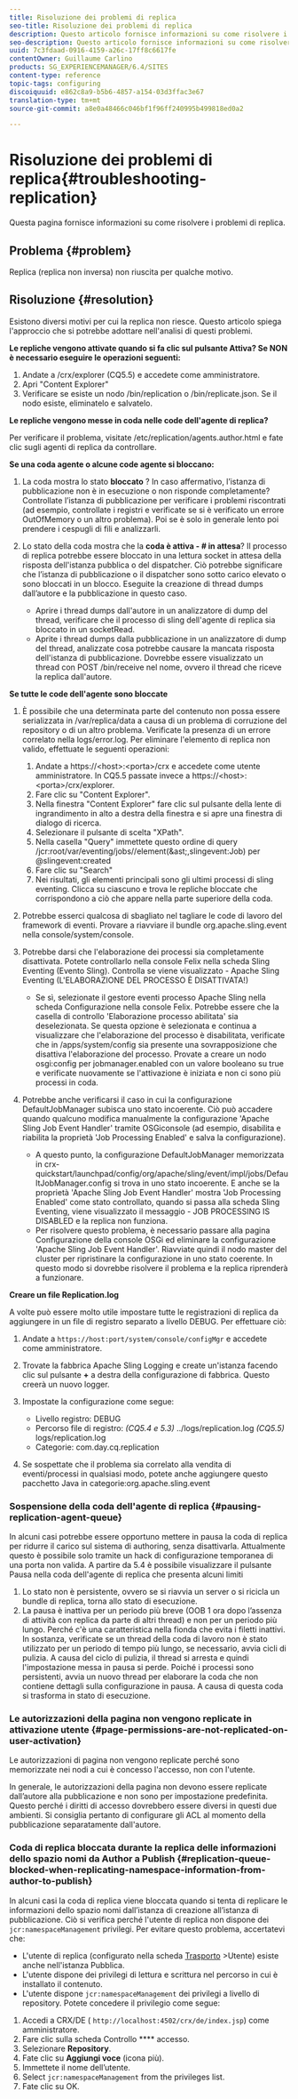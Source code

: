 ```yaml
---
title: Risoluzione dei problemi di replica
seo-title: Risoluzione dei problemi di replica
description: Questo articolo fornisce informazioni su come risolvere i problemi di replica.
seo-description: Questo articolo fornisce informazioni su come risolvere i problemi di replica.
uuid: 7c3fdaad-0916-4159-a26c-17ff8c6617fe
contentOwner: Guillaume Carlino
products: SG_EXPERIENCEMANAGER/6.4/SITES
content-type: reference
topic-tags: configuring
discoiquuid: e862c8a9-b5b6-4857-a154-03d3ffac3e67
translation-type: tm+mt
source-git-commit: a8e0a48466c046bf1f96ff240995b499818ed0a2

---
```



# Risoluzione dei problemi di replica{#troubleshooting-replication}

Questa pagina fornisce informazioni su come risolvere i problemi di replica.

## Problema {#problem}

Replica (replica non inversa) non riuscita per qualche motivo.

## Risoluzione {#resolution}

Esistono diversi motivi per cui la replica non riesce. Questo articolo spiega l&#39;approccio che si potrebbe adottare nell&#39;analisi di questi problemi.

**Le repliche vengono attivate quando si fa clic sul pulsante Attiva? Se NON è necessario eseguire le operazioni seguenti:**

1. Andate a /crx/explorer (CQ5.5) e accedete come amministratore.
1. Apri &quot;Content Explorer&quot;
1. Verificare se esiste un nodo /bin/replication o /bin/replicate.json. Se il nodo esiste, eliminatelo e salvatelo.

**Le repliche vengono messe in coda nelle code dell&#39;agente di replica?**

Per verificare il problema, visitate /etc/replication/agents.author.html e fate clic sugli agenti di replica da controllare.

**Se una coda agente o alcune code agente si bloccano:**

1. La coda mostra lo stato **bloccato** ? In caso affermativo, l’istanza di pubblicazione non è in esecuzione o non risponde completamente? Controllate l’istanza di pubblicazione per verificare i problemi riscontrati (ad esempio, controllate i registri e verificate se si è verificato un errore OutOfMemory o un altro problema). Poi se è solo in generale lento poi prendere i cespugli di fili e analizzarli.
1. Lo stato della coda mostra che la **coda è attiva - # in attesa**? Il processo di replica potrebbe essere bloccato in una lettura socket in attesa della risposta dell&#39;istanza pubblica o del dispatcher. Ciò potrebbe significare che l’istanza di pubblicazione o il dispatcher sono sotto carico elevato o sono bloccati in un blocco. Eseguite la creazione di thread dumps dall’autore e la pubblicazione in questo caso.

   * Aprire i thread dumps dall&#39;autore in un analizzatore di dump del thread, verificare che il processo di sling dell&#39;agente di replica sia bloccato in un socketRead.
   * Aprite i thread dumps dalla pubblicazione in un analizzatore di dump del thread, analizzate cosa potrebbe causare la mancata risposta dell&#39;istanza di pubblicazione. Dovrebbe essere visualizzato un thread con POST /bin/receive nel nome, ovvero il thread che riceve la replica dall&#39;autore.

**Se tutte le code dell&#39;agente sono bloccate**

1. È possibile che una determinata parte del contenuto non possa essere serializzata in /var/replica/data a causa di un problema di corruzione del repository o di un altro problema. Verificate la presenza di un errore correlato nella logs/error.log. Per eliminare l&#39;elemento di replica non valido, effettuate le seguenti operazioni:

   1. Andate a https://&lt;host>:&lt;porta>/crx e accedete come utente amministratore. In CQ5.5 passate invece a https://&lt;host>:&lt;porta>/crx/explorer.
   1. Fare clic su &quot;Content Explorer&quot;.
   1. Nella finestra &quot;Content Explorer&quot; fare clic sul pulsante della lente di ingrandimento in alto a destra della finestra e si apre una finestra di dialogo di ricerca.
   1. Selezionare il pulsante di scelta &quot;XPath&quot;.
   1. Nella casella &quot;Query&quot; immettete questo ordine di query /jcr:root/var/eventing/jobs//element(&amp;ast;,slingevent:Job) per @slingevent:created
   1. Fare clic su &quot;Search&quot;
   1. Nei risultati, gli elementi principali sono gli ultimi processi di sling eventing. Clicca su ciascuno e trova le repliche bloccate che corrispondono a ciò che appare nella parte superiore della coda.

1. Potrebbe esserci qualcosa di sbagliato nel tagliare le code di lavoro del framework di eventi. Provare a riavviare il bundle org.apache.sling.event nella console/system/console.
1. Potrebbe darsi che l&#39;elaborazione dei processi sia completamente disattivata. Potete controllarlo nella console Felix nella scheda Sling Eventing (Evento Sling). Controlla se viene visualizzato - Apache Sling Eventing (L&#39;ELABORAZIONE DEL PROCESSO È DISATTIVATA!)

   * Se sì, selezionate il gestore eventi processo Apache Sling nella scheda Configurazione nella console Felix. Potrebbe essere che la casella di controllo &#39;Elaborazione processo abilitata&#39; sia deselezionata. Se questa opzione è selezionata e continua a visualizzare che l&#39;elaborazione del processo è disabilitata, verificate che in /apps/system/config sia presente una sovrapposizione che disattiva l&#39;elaborazione del processo. Provate a creare un nodo osgi:config per jobmanager.enabled con un valore booleano su true e verificate nuovamente se l&#39;attivazione è iniziata e non ci sono più processi in coda.

1. Potrebbe anche verificarsi il caso in cui la configurazione DefaultJobManager subisca uno stato incoerente. Ciò può accadere quando qualcuno modifica manualmente la configurazione &#39;Apache Sling Job Event Handler&#39; tramite OSGiconsole (ad esempio, disabilita e riabilita la proprietà &#39;Job Processing Enabled&#39; e salva la configurazione).

   * A questo punto, la configurazione DefaultJobManager memorizzata in crx-quickstart/launchpad/config/org/apache/sling/event/impl/jobs/DefaultJobManager.config si trova in uno stato incoerente. E anche se la proprietà &#39;Apache Sling Job Event Handler&#39; mostra &#39;Job Processing Enabled&#39; come stato controllato, quando si passa alla scheda Sling Eventing, viene visualizzato il messaggio - JOB PROCESSING IS DISABLED e la replica non funziona.
   * Per risolvere questo problema, è necessario passare alla pagina Configurazione della console OSGi ed eliminare la configurazione &#39;Apache Sling Job Event Handler&#39;. Riavviate quindi il nodo master del cluster per ripristinare la configurazione in uno stato coerente. In questo modo si dovrebbe risolvere il problema e la replica riprenderà a funzionare.

**Creare un file Replication.log**

A volte può essere molto utile impostare tutte le registrazioni di replica da aggiungere in un file di registro separato a livello DEBUG. Per effettuare ciò:

1. Andate a `https://host:port/system/console/configMgr` e accedete come amministratore.
1. Trovate la fabbrica Apache Sling Logging e create un&#39;istanza facendo clic sul pulsante **+** a destra della configurazione di fabbrica. Questo creerà un nuovo logger.
1. Impostate la configurazione come segue:

   * Livello registro: DEBUG
   * Percorso file di registro: *(CQ5.4 e 5.3)* ../logs/replication.log *(CQ5.5)* logs/replication.log
   * Categorie: com.day.cq.replication

1. Se sospettate che il problema sia correlato alla vendita di eventi/processi in qualsiasi modo, potete anche aggiungere questo pacchetto Java in categorie:org.apache.sling.event

### Sospensione della coda dell&#39;agente di replica {#pausing-replication-agent-queue}

In alcuni casi potrebbe essere opportuno mettere in pausa la coda di replica per ridurre il carico sul sistema di authoring, senza disattivarla. Attualmente questo è possibile solo tramite un hack di configurazione temporanea di una porta non valida. A partire da 5.4 è possibile visualizzare il pulsante Pausa nella coda dell&#39;agente di replica che presenta alcuni limiti

1. Lo stato non è persistente, ovvero se si riavvia un server o si ricicla un bundle di replica, torna allo stato di esecuzione.
1. La pausa è inattiva per un periodo più breve (OOB 1 ora dopo l’assenza di attività con replica da parte di altri thread) e non per un periodo più lungo. Perché c&#39;è una caratteristica nella fionda che evita i filetti inattivi. In sostanza, verificate se un thread della coda di lavoro non è stato utilizzato per un periodo di tempo più lungo, se necessario, avvia cicli di pulizia. A causa del ciclo di pulizia, il thread si arresta e quindi l&#39;impostazione messa in pausa si perde. Poiché i processi sono persistenti, avvia un nuovo thread per elaborare la coda che non contiene dettagli sulla configurazione in pausa. A causa di questa coda si trasforma in stato di esecuzione.

### Le autorizzazioni della pagina non vengono replicate in attivazione utente {#page-permissions-are-not-replicated-on-user-activation}

Le autorizzazioni di pagina non vengono replicate perché sono memorizzate nei nodi a cui è concesso l&#39;accesso, non con l&#39;utente.

In generale, le autorizzazioni della pagina non devono essere replicate dall’autore alla pubblicazione e non sono per impostazione predefinita. Questo perché i diritti di accesso dovrebbero essere diversi in questi due ambienti. Si consiglia pertanto di configurare gli ACL al momento della pubblicazione separatamente dall&#39;autore.

### Coda di replica bloccata durante la replica delle informazioni dello spazio nomi da Author a Publish {#replication-queue-blocked-when-replicating-namespace-information-from-author-to-publish}

In alcuni casi la coda di replica viene bloccata quando si tenta di replicare le informazioni dello spazio nomi dall’istanza di creazione all’istanza di pubblicazione. Ciò si verifica perché l&#39;utente di replica non dispone dei `jcr:namespaceManagement` privilegi. Per evitare questo problema, accertatevi che:

* L&#39;utente di replica (configurato nella scheda [Trasporto](/help/sites-deploying/replication.md#replication-agents-configuration-parameters) >Utente) esiste anche nell&#39;istanza Pubblica.
* L&#39;utente dispone dei privilegi di lettura e scrittura nel percorso in cui è installato il contenuto.
* L&#39;utente dispone `jcr:namespaceManagement` dei privilegi a livello di repository. Potete concedere il privilegio come segue:

1. Accedi a CRX/DE ( `http://localhost:4502/crx/de/index.jsp`) come amministratore.
1. Fare clic sulla scheda Controllo **** accesso.
1. Selezionare **Repository**.
1. Fate clic su **Aggiungi voce** (icona più).
1. Immettete il nome dell’utente.
1. Select `jcr:namespaceManagement` from the privileges list.
1. Fate clic su OK.

